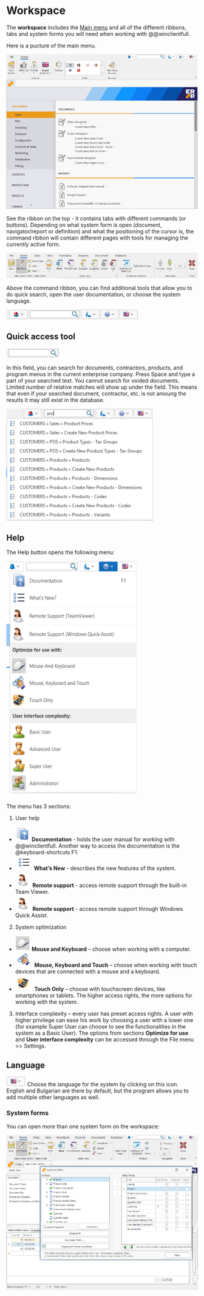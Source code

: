 # Workspace

The <b>workspace</b> includes the [Main menu](https://docs.erp.net/winclient/introduction/workspace/main-menu.html) and all of the different ribbons, tabs and system forms you will need when working with @@winclientfull.

Here is a pucture of the main menu.

![The Dashboard](pictures/dashboard.png)

See the ribbon on the top - it contains tabs with different commands (or buttons). Depending on what system form is open (document, navigator/report or definition) and what the positioning of the cursor is, the command ribbon will contain different pages with tools for managing the currently active form.
 
![Command Ribbon](pictures/dashboard-ribbon.png) 
 
Above the command ribbon, you can find additional tools that allow you to do quick search, open the user documentation, or choose the system language. 

![Search](pictures/dashboard-search.png)

## Quick access tool

![Quick access tool](pictures/quick-access-tool.png)
 
In this field, you can search for documents, contractors, products, and program menus in the current enterprise company. Press Space and type a part of your searched text. You cannot search for voided documents. Limited number of relative matches will show up under the field. This means that even if your searched document, contractor, etc. is not amoung the results it may still exist in the database.
 
![Products search](pictures/products-search.png)
 
## Help

The Help button opens the following menu:

![Help menu](pictures/help-menu.png)

The menu has 3 sections:

1. User help
- ![Documentation icon](pictures/documentation-icon.png) <b>Documentation</b> - holds the user manual for working with @@winclientfull. Another way to access the documentation is the @keyboard-shortcuts F1.
- ![What's new icon](pictures/what's-new-icon.png) <b>What’s New</b> - describes the new features of the system.
- ![Remote Support (Team Viewer) icon](pictures/remote-support-icon.png) <b>Remote support</b> - access remote support through the built-in Team Viewer.
- ![Remote Support (Windows Quick Assist) icon](pictures/remote-support-icon.png) <b>Remote support</b> - access remote support through Windows Quick Assist.

2. System optimization
- ![Mouse and Keyboard](pictures/mouse-and-keyboard.png) <b>Mouse and Keyboard</b> – choose when working with a computer.
- ![Mouse, Keyboard and Touch](pictures/mouse-keyboard-and-touch.png) <b>Mouse, Keyboard and Touch</b> – choose when working with touch devices that are connected with a mouse and a keyboard.
- ![Touch Only](pictures/touch-only.png) <b>Touch Only</b> – choose with touchscreen devices, like smartphones or tablets. The higher access rights, the more options for working with the system.  

3. Interface complexity – every user has preset access rights. A user with higher privilege can ease his work by choosing a user with a lower one (for example Super User can choose to see the functionalities in the system as a Basic User). The options from sections <b>Optimize for use</b> and <b>User interface complexity</b> can be accessed through the File menu >> Settings.

## Language

![Language icon](pictures/language.png) Choose the language for the system by clicking on this icon.
English and Bulgarian are there by default, but the program allows you to add multiple other languages as well.

### System forms

You can open more than one system form on the workspace:

![System forms](pictures/system-forms.png)
